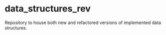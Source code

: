 # data_structures_rev
Repository to house both new and refactored versions of implemented data structures.
